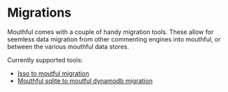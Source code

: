 # Migrations

Mouthful comes with a couple of handy migration tools. These allow for seemless data migration from other commenting engines into mouthful, or between the various mouthful data stores.

Currently supported tools:
* [Isso to moutful migration](./isso/README.md)
* [Mouthful sqlite to moutful dynamodb migration](./dynamodb/README.md)
